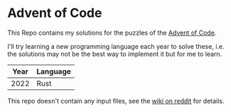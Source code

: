 # Advent of Code

This Repo contains my solutions for the puzzles of the [Advent of Code](https://adventofcode.com/).

I'll try learning a new programming language each year to solve these,
i.e. the solutions may not be the best way to implement it but for me to learn.

|Year|Language|
|----|--------|
|2022|Rust    |

This repo doesn't contain any input files, see the [wiki on reddit](https://reddit.com/r/adventofcode/wiki/faqs/copyright/inputs) for details.
